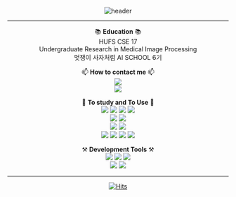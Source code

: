 <div align="center">
 
![header](https://capsule-render.vercel.app/api?type=waving&color=A243F2&height=300&section=header&text=welcome&desc=Nuyhc%20Github%20Profile&fontSize=100&animation=scaleIn&descSize=25&descAlign=65&descAlignY=65&fontColor=FFFFFF)
 
* * *
 
📚 **Education** 📚  
 HUFS CSE 17  
 Undergraduate Research in Medical Image Processing  
 멋쟁이 사자처럼 AI SCHOOL 6기  
 

 
📫 **How to contact me** 📫  
<a href="https://www.instagram.com/nuyhc_/"><img src="https://img.shields.io/badge/Instagram-E4405F?style=plastic&logo=instagram&logoColor=FFFFFF"/></a>  
<a href="https://nuyhc.github.io/"><img src="https://img.shields.io/badge/Github%20Pages-222222?style=plastic&logo=githubpages&logoColor=FFFFFF"/></a>

 
 
🌱 **To study and To Use** 🌱  
<img src="https://img.shields.io/badge/C-A8B9CC?style=plastic&logo=c&logoColor=FFFFFF&"/>
<img src="https://img.shields.io/badge/C++-00599C?style=plastic&logo=cplusplus&logoColor=FFFFFF&"/>
<img src="https://img.shields.io/badge/Python-3776AB?style=plastic&logo=python&logoColor=FFFFFF&"/>
 <img src="https://img.shields.io/badge/MySQL-4479A1?style=plastic&logo=mysql&logoColor=FFFFFF&"/>  
<img src="https://img.shields.io/badge/Markdown-000000?style=plastic&logo=markdown&logoColor=FFFFFF&"/>
<img src="https://img.shields.io/badge/LaTeX-008080?style=plastic&logo=latex&logoColor=FFFFFF&"/>  
<img src="https://img.shields.io/badge/Numpy-013243?style=plastic&logo=numpy&logoColor=FFFFFF&"/>
<img src="https://img.shields.io/badge/Pandas-150458?style=plastic&logo=pandas&logoColor=FFFFFF&"/>  
<img src="https://img.shields.io/badge/scikitlearn-7931E?style=plastic&logo=scikitlearn&logoColor=FFFFFF&"/>
<img src="https://img.shields.io/badge/TensorFlow-FF6F00?style=plastic&logo=tensorflow&logoColor=FFFFFF&"/>
<img src="https://img.shields.io/badge/Keras-D00000?style=plastic&logo=keras&logoColor=FFFFFF&"/>
<img src="https://img.shields.io/badge/PyTorch-EE4C2C?style=plastic&logo=pytorch&logoColor=FFFFFF&"/>


 
⚒️ **Development Tools** ⚒️   
<img src="https://img.shields.io/badge/VS Code-007ACC?style=plastic&logo=visualstudiocode&logoColor=FFFFFF&"/>
<img src="https://img.shields.io/badge/Jupyter-F37626?style=plastic&logo=jupyter&logoColor=FFFFFF&"/>
<img src="https://img.shields.io/badge/Anaconda-44A833?style=plastic&logo=anaconda&logoColor=FFFFFF&"/>  
<img src="https://img.shields.io/badge/Git-F05032?style=plastic&logo=git&logoColor=FFFFFF&"/>
<img src="https://img.shields.io/badge/GitHub-181717?style=plastic&logo=github&logoColor=FFFFFF&"/>

* * *
 
[![Hits](https://hits.seeyoufarm.com/api/count/incr/badge.svg?url=https%3A%2F%2Fgithub.com%2Fnuyhc&count_bg=%2379C83D&title_bg=%23555555&icon=github.svg&icon_color=%23FFFFFF&title=Hits&edge_flat=false)](https://hits.seeyoufarm.com)
 
</div>
